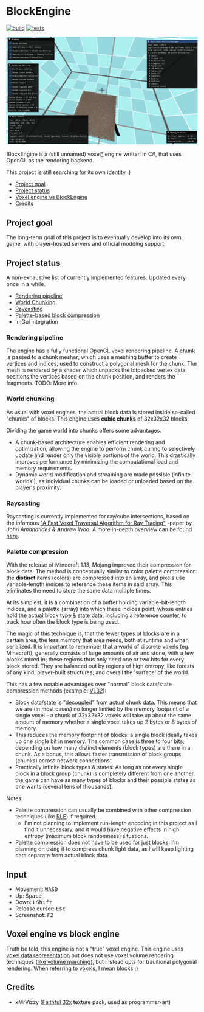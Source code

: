 # BlockEngine

[![build](https://github.com/japsuu/BlockEngine/actions/workflows/build.yml/badge.svg)](https://github.com/japsuu/BlockEngine/actions/workflows/build.yml)
[![tests](https://github.com/japsuu/BlockEngine/actions/workflows/test.yml/badge.svg)](https://github.com/japsuu/BlockEngine/actions/workflows/test.yml)

![Latest progress screenshot](https://raw.githubusercontent.com/japsuu/BlockEngine/master/BlockEngine/Screenshots/latest.png)

BlockEngine is a (still unnamed) voxel[*](#voxel-engine-vs-block-engine) engine written in C#, that uses OpenGL as the rendering backend.

This project is still searching for its own identity :)

- [Project goal](#project-goal)
- [Project status](#project-status)
- [Voxel engine vs BlockEngine](#voxel-engine-vs-block-engine)
- [Credits](#credits)

## Project goal

The long-term goal of this project is to eventually develop into its own game, with player-hosted servers and official modding support.

## Project status

A non-exhaustive list of currently implemented features. Updated every once in a while.

- [Rendering pipeline](#rendering-pipeline)
- [World Chunking](#world-chunking)
- [Raycasting](#raycasting)
- [Palette-based block compression](#palette-compression)
- ImGui integration

### Rendering pipeline

The engine has a fully functional OpenGL voxel rendering pipeline.
A chunk is passed to a chunk mesher, which uses a meshing buffer to create vertices and indices, used to construct a polygonal mesh for the chunk.
The mesh is rendered by a shader which unpacks the bitpacked vertex data, positions the vertices based on the chunk position, and renders the fragments.
TODO: More info.

### World chunking

As usual with voxel engines, the actual block data is stored inside so-called "chunks" of blocks. This engine uses **cubic chunks** of 32x32x32 blocks.

Dividing the game world into chunks offers some advantages.
- A chunk-based architecture enables efficient rendering and optimization, allowing the engine to perform chunk culling to selectively update and render only the visible portions of the world. This drastically improves performance by minimizing the computational load and memory requirements.
- Dynamic world modification and streaming are made possible (infinite worlds!), as individual chunks can be loaded or unloaded based on the player's proximity.

### Raycasting

Raycasting is currently implemented for ray/cube intersections, based on the infamous ["A Fast Voxel Traversal Algorithm for Ray Tracing"](http://www.cse.yorku.ca/~amana/research/grid.pdf) -paper by *John Amanatides & Andrew Woo*. A more in-depth overview can be found [here](https://github.com/cgyurgyik/fast-voxel-traversal-algorithm/blob/master/overview/FastVoxelTraversalOverview.md).

### Palette compression

With the release of Minecraft 1.13, Mojang improved their compression for block data. The method is conceptually similar to color palette compression: the **distinct** items (colors) are compressed into an array, and pixels use variable-length indices to reference these items in said array. This eliminates the need to store the same data multiple times.

At its simplest, it is a combination of a buffer holding variable-bit-length indices, and a palette (array) into which these indices point, whose entries hold the actual block type & state data, including a reference counter, to track how often the block type is being used.

The magic of this technique is, that the fewer types of blocks are in a certain area, the less memory that area needs, both at runtime and when serialized. It is important to remember that a world of discrete voxels (eg. Minecraft), generally consists of large amounts of air and stone, with a few blocks mixed in; these regions thus only need one or two bits for every block stored. They are balanced out by regions of high entropy, like forests of any kind, player-built structures, and overall the 'surface' of the world.

This has a few notable advantages over "normal" block data/state compression methods (example: [VL32](https://eisenwave.github.io/voxel-compression-docs/file_formats/vl32.html)):
- Block data/state is "decoupled" from actual chunk data. This means that we are (in most cases) no longer limited by the memory footprint of a single voxel - a chunk of 32x32x32 voxels will take up about the same amount of memory whether a single voxel takes up 2 bytes or 8 bytes of memory.
- This reduces the memory footprint of blocks: a single block ideally takes up one single bit in memory. The common case is three to four bits, depending on how many distinct elements (block types) are there in a chunk. As a bonus, this allows faster transmission of block groups (chunks) across network connections.
- Practically infinite block types & states:
As long as not every single block in a block group (chunk) is completely different from one another, the game can have as many types of blocks and their possible states as one wants (several tens of thousands).

Notes:
- Palette compression can usually be combined with other compression techniques (like [RLE](https://en.wikipedia.org/wiki/Run-length_encoding)) if required.
  - I'm not planning to implement run-length encoding in this project as I find it unnecessary, and it would have negative effects in high entropy (maximum block randomness) situations.
- Palette compression does not have to be used for just blocks: I'm planning on using it to compress chunk light data, as I will keep lighting data separate from actual block data.

## Input

- Movement: <kbd>W</kbd><kbd>A</kbd><kbd>S</kbd><kbd>D</kbd>
- Up: <kbd>Space</kbd>
- Down: <kbd>LShift</kbd>
- Release cursor: <kbd>Esc</kbd>
- Screenshot: <kbd>F2</kbd>

## Voxel engine vs block engine
Truth be told, this engine is not a "true" voxel engine.
This engine uses [voxel data representation](https://en.wikipedia.org/wiki/Voxel) but does not use voxel volume rendering techniques ([like volume marching](https://en.wikipedia.org/wiki/Volume_ray_casting)), but instead opts for traditional polygonal rendering.
When referring to voxels, I mean blocks ;)

## Credits

- xMrVizzy ([Faithful 32x](https://www.curseforge.com/minecraft/texture-packs/faithful-32x) texture pack, used as programmer-art)
